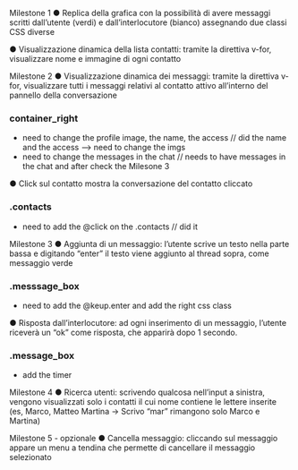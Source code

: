 Milestone 1
● Replica della grafica con la possibilità di avere messaggi scritti dall’utente (verdi) e
dall’interlocutore (bianco) assegnando due classi CSS diverse

● Visualizzazione dinamica della lista contatti: tramite la direttiva v-for, visualizzare
nome e immagine di ogni contatto


Milestone 2
● Visualizzazione dinamica dei messaggi: tramite la direttiva v-for, visualizzare tutti i
messaggi relativi al contatto attivo all’interno del pannello della conversazione

### container_right
- need to change the profile image, the name, the access // did the name and the access --> need to change the imgs
- need to change the messages in the chat                // needs to have messages in the chat and after check the Milesone 3

● Click sul contatto mostra la conversazione del contatto cliccato
### .contacts
- need to add the @click on the .contacts                // did it


Milestone 3
● Aggiunta di un messaggio: l’utente scrive un testo nella parte bassa e digitando
“enter” il testo viene aggiunto al thread sopra, come messaggio verde
### .messsage_box
- need to add the @keup.enter and add the right css class

● Risposta dall’interlocutore: ad ogni inserimento di un messaggio, l’utente riceverà
un “ok” come risposta, che apparirà dopo 1 secondo.
### .message_box
- add the timer


Milestone 4
● Ricerca utenti: scrivendo qualcosa nell’input a sinistra, vengono visualizzati solo i
contatti il cui nome contiene le lettere inserite (es, Marco, Matteo Martina -> Scrivo
“mar” rimangono solo Marco e Martina)


Milestone 5 - opzionale
● Cancella messaggio: cliccando sul messaggio appare un menu a tendina che
permette di cancellare il messaggio selezionato
